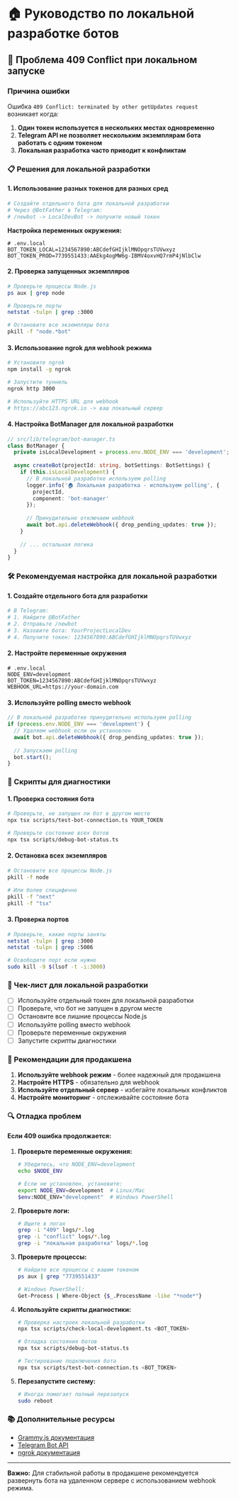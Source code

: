 # 🏠 Руководство по локальной разработке ботов

## 🚨 Проблема 409 Conflict при локальном запуске

### Причина ошибки
Ошибка `409 Conflict: terminated by other getUpdates request` возникает когда:
1. **Один токен используется в нескольких местах одновременно**
2. **Telegram API не позволяет нескольким экземплярам бота работать с одним токеном**
3. **Локальная разработка часто приводит к конфликтам**

### 📋 Решения для локальной разработки

#### 1. **Использование разных токенов для разных сред**

```bash
# Создайте отдельного бота для локальной разработки
# Через @BotFather в Telegram:
# /newbot -> LocalDevBot -> получите новый токен
```

**Настройка переменных окружения:**
```env
# .env.local
BOT_TOKEN_LOCAL=1234567890:ABCdefGHIjklMNOpqrsTUVwxyz
BOT_TOKEN_PROD=7739551433:AAEkg4ogMW6g-IBMV4oxvHQ7rmP4jNlbClw
```

#### 2. **Проверка запущенных экземпляров**

```bash
# Проверьте процессы Node.js
ps aux | grep node

# Проверьте порты
netstat -tulpn | grep :3000

# Остановите все экземпляры бота
pkill -f "node.*bot"
```

#### 3. **Использование ngrok для webhook режима**

```bash
# Установите ngrok
npm install -g ngrok

# Запустите туннель
ngrok http 3000

# Используйте HTTPS URL для webhook
# https://abc123.ngrok.io -> ваш локальный сервер
```

#### 4. **Настройка BotManager для локальной разработки**

```typescript
// src/lib/telegram/bot-manager.ts
class BotManager {
  private isLocalDevelopment = process.env.NODE_ENV === 'development';
  
  async createBot(projectId: string, botSettings: BotSettings) {
    if (this.isLocalDevelopment) {
      // В локальной разработке используем polling
      logger.info('🏠 Локальная разработка - используем polling', {
        projectId,
        component: 'bot-manager'
      });
      
      // Принудительно отключаем webhook
      await bot.api.deleteWebhook({ drop_pending_updates: true });
    }
    
    // ... остальная логика
  }
}
```

### 🛠️ Рекомендуемая настройка для локальной разработки

#### 1. **Создайте отдельного бота для разработки**

```bash
# В Telegram:
# 1. Найдите @BotFather
# 2. Отправьте /newbot
# 3. Назовите бота: YourProjectLocalDev
# 4. Получите токен: 1234567890:ABCdefGHIjklMNOpqrsTUVwxyz
```

#### 2. **Настройте переменные окружения**

```env
# .env.local
NODE_ENV=development
BOT_TOKEN=1234567890:ABCdefGHIjklMNOpqrsTUVwxyz
WEBHOOK_URL=https://your-domain.com
```

#### 3. **Используйте polling вместо webhook**

```typescript
// В локальной разработке принудительно используем polling
if (process.env.NODE_ENV === 'development') {
  // Удаляем webhook если он установлен
  await bot.api.deleteWebhook({ drop_pending_updates: true });
  
  // Запускаем polling
  bot.start();
}
```

### 🔧 Скрипты для диагностики

#### 1. **Проверка состояния бота**

```bash
# Проверьте, не запущен ли бот в другом месте
npx tsx scripts/test-bot-connection.ts YOUR_TOKEN

# Проверьте состояние всех ботов
npx tsx scripts/debug-bot-status.ts
```

#### 2. **Остановка всех экземпляров**

```bash
# Остановите все процессы Node.js
pkill -f node

# Или более специфично
pkill -f "next"
pkill -f "tsx"
```

#### 3. **Проверка портов**

```bash
# Проверьте, какие порты заняты
netstat -tulpn | grep :3000
netstat -tulpn | grep :5006

# Освободите порт если нужно
sudo kill -9 $(lsof -t -i:3000)
```

### 📝 Чек-лист для локальной разработки

- [ ] Используйте отдельный токен для локальной разработки
- [ ] Проверьте, что бот не запущен в другом месте
- [ ] Остановите все лишние процессы Node.js
- [ ] Используйте polling вместо webhook
- [ ] Проверьте переменные окружения
- [ ] Запустите скрипты диагностики

### 🚀 Рекомендации для продакшена

1. **Используйте webhook режим** - более надежный для продакшена
2. **Настройте HTTPS** - обязательно для webhook
3. **Используйте отдельный сервер** - избегайте локальных конфликтов
4. **Настройте мониторинг** - отслеживайте состояние бота

### 🔍 Отладка проблем

#### Если 409 ошибка продолжается:

1. **Проверьте переменные окружения:**
   ```bash
   # Убедитесь, что NODE_ENV=development
   echo $NODE_ENV
   
   # Если не установлен, установите:
   export NODE_ENV=development  # Linux/Mac
   $env:NODE_ENV="development"  # Windows PowerShell
   ```

2. **Проверьте логи:**
   ```bash
   # Ищите в логах
   grep -i "409" logs/*.log
   grep -i "conflict" logs/*.log
   grep -i "локальная разработка" logs/*.log
   ```

3. **Проверьте процессы:**
   ```bash
   # Найдите все процессы с вашим токеном
   ps aux | grep "7739551433"
   
   # Windows PowerShell:
   Get-Process | Where-Object {$_.ProcessName -like "*node*"}
   ```

4. **Используйте скрипты диагностики:**
   ```bash
   # Проверка настроек локальной разработки
   npx tsx scripts/check-local-development.ts <BOT_TOKEN>
   
   # Отладка состояния ботов
   npx tsx scripts/debug-bot-status.ts
   
   # Тестирование подключения бота
   npx tsx scripts/test-bot-connection.ts <BOT_TOKEN>
   ```

5. **Перезапустите систему:**
   ```bash
   # Иногда помогает полный перезапуск
   sudo reboot
   ```

### 📚 Дополнительные ресурсы

- [Grammy.js документация](https://grammy.dev/ru/guide/deployment-types)
- [Telegram Bot API](https://core.telegram.org/bots/api)
- [ngrok документация](https://ngrok.com/docs)

---

**Важно:** Для стабильной работы в продакшене рекомендуется развернуть бота на удаленном сервере с использованием webhook режима.
